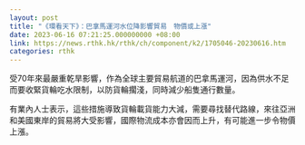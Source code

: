 ```yaml
---
layout: post
title: "《環看天下》：巴拿馬運河水位降影響貿易　物價或上漲"
date: 2023-06-16 07:21:25.000000000 +08:00
link: https://news.rthk.hk/rthk/ch/component/k2/1705046-20230616.htm
categories: rthk
---
```


受70年來最嚴重乾旱影響，作為全球主要貿易航道的巴拿馬運河，因為供水不足而要收緊貨輪吃水限制，以防貨輪擱淺，同時減少船隻通行數量。

有業內人士表示，這些措施導致貨輪載貨能力大減，需要尋找替代路線，來往亞洲和美國東岸的貿易將大受影響，國際物流成本亦會因而上升，有可能進一步令物價上漲。
